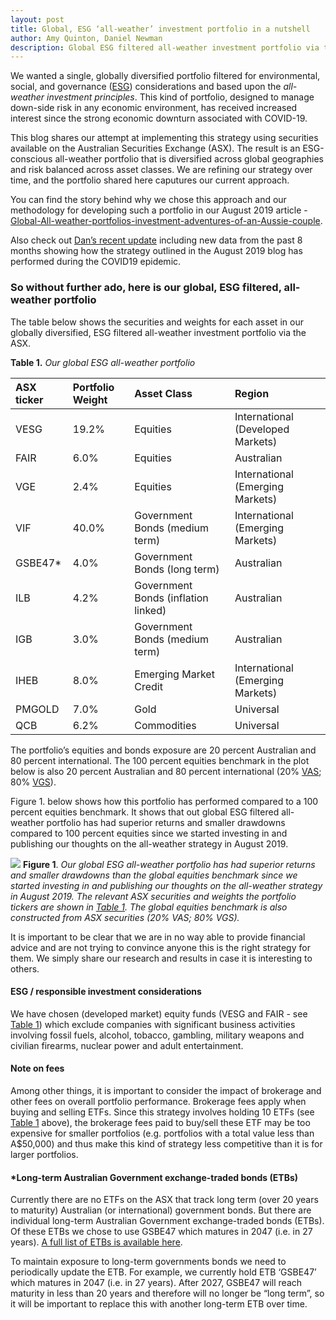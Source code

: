 ```yaml
---
layout: post
title: Global, ESG ‘all-weather’ investment portfolio in a nutshell
author: Amy Quinton, Daniel Newman
description: Global ESG filtered all-weather investment portfolio via the ASX
---
```


<style>
p.comment {
background-color: #DBDBDB;
padding: 3px;
border: 2px black;
margin-left: 1px;
border-radius: 1px;
font-size: 12px
}
</style>

We wanted a single, globally diversified portfolio filtered for environmental, social, and governance ([ESG][1]) considerations and based upon the *all-weather investment principles*. This kind of portfolio, designed to manage down-side risk in any economic environment, has received increased interest since the strong economic downturn associated with COVID-19.

This blog shares our attempt at implementing this strategy using securities available on the Australian Securities Exchange (ASX). The result is an ESG-conscious all-weather portfolio that is diversified across global geographies and risk balanced across asset classes. We are refining our strategy over time, and the portfolio shared here caputures our current approach.

You can find the story behind why we chose this approach and our methodology for developing such a portfolio in our August 2019 article - [Global-All-weather-portfolios-investment-adventures-of-an-Aussie-couple][2].  

Also check out [Dan’s recent update][3] including new data from the past 8 months showing how the strategy outlined in the August 2019 blog has performed during the COVID19 epidemic. 

### So without further ado, here is our global, ESG filtered, all-weather portfolio
The table below shows the securities and weights for each asset in our globally diversified, ESG filtered all-weather investment portfolio via the ASX. 

**Table 1.** *Our global ESG all-weather portfolio*
<a name="table-1-link"></a>

|ASX ticker |Portfolio Weight |Asset Class |Region|
|:---|:---|:---|:---|
|VESG |19.2%|Equities |International (Developed Markets)|
|FAIR |6.0%|Equities |Australian|
|VGE |2.4%|Equities  |International (Emerging Markets)|
|VIF |40.0%|Government Bonds (medium term)|International (Emerging Markets)|
|GSBE47* |4.0% |Government Bonds (long term)|Australian|
|ILB |4.2%  |Government Bonds (inflation linked) |Australian|
|IGB |3.0%|Government Bonds (medium term)|Australian|
|IHEB  |8.0%|Emerging Market Credit|International (Emerging Markets) |
|PMGOLD |7.0%|Gold|Universal|
|QCB |6.2%|Commodities|Universal|

The portfolio’s equities and bonds exposure are 20 percent Australian and 80 percent international. The 100 percent equities benchmark in the plot below is also 20 percent Australian and 80 percent international (20% [VAS][4]; 80% [VGS][5]). 

Figure 1. below shows how this portfolio has performed compared to a 100 percent equities benchmark. It shows that out global ESG filtered all-weather portfolio has had superior returns and smaller drawdowns compared to 100 percent equities since we started investing in and publishing our thoughts on the all-weather strategy in August 2019. 


![]({{"/images/plot-global-ESG-allweather-for-Amys-blog.png"|absolute_url}})
**Figure 1**. *Our global ESG all-weather portfolio has had superior returns and smaller drawdowns than the global equities benchmark since we started investing in and publishing our thoughts on the all-weather strategy in August 2019. The relevant ASX securities and weights the portfolio tickers are shown in [Table 1](#table-1-link). The global equities benchmark is also constructed from ASX securities (20% VAS; 80% VGS).* 

It is important to be clear that we are in no way able to provide financial advice and are not trying to convince anyone this is the right strategy for them. We simply share our research and results in case it is interesting to others. 

#### ESG / responsible investment considerations
We have chosen (developed market) equity funds (VESG and FAIR - see [Table 1](#table-1-link)) which exclude companies with significant business activities involving fossil fuels, alcohol, tobacco, gambling, military weapons and civilian firearms, nuclear power and adult entertainment.   

#### Note on fees

Among other things, it is important to consider the impact of brokerage and other fees on overall portfolio performance. Brokerage fees apply when buying and selling ETFs. Since this strategy involves holding 10 ETFs (see [Table 1](#table-1-link) above), the brokerage fees paid to buy/sell these ETF may be too expensive for smaller portfolios (e.g. portfolios with a total value less than A$50,000) and thus make this kind of strategy less competitive than it is for larger portfolios. 

#### *Long-term Australian Government exchange-traded bonds (ETBs) 

Currently there are no ETFs on the ASX that track long term (over 20 years to maturity) Australian (or international) government bonds. But there are individual long-term Australian Government exchange-traded bonds (ETBs). Of these ETBs we chose to use GSBE47 which matures in 2047 (i.e. in 27 years). [A full list of ETBs is available here][6].  

To maintain exposure to long-term governments bonds we need to periodically update the ETB. For example, we currently hold ETB ‘GSBE47’ which matures in 2047 (i.e. in 27 years). After 2027, GSBE47 will reach maturity in less than 20 years and therefore will no longer be “long term”, so it will be important to replace this with another long-term ETB over time. 

[1]: https://www.investopedia.com/terms/e/environmental-social-and-governance-esg-criteria.asp
[2]: https://amyquinton.github.io/Global-All-weather-portfolios-investment-adventures-of-an-Aussie-couple/
[3]: https://dpnewman.com/all-weather-update/
[4]: https://www.vanguardinvestments.com.au/retail/ret/investments/product.html#/fundDetail/etf/portId=8205/assetCode=equity/?overview
[5]: https://www.vanguardinvestments.com.au/retail/ret/investments/product.html#/fundDetail/etf/portId=8212/assetCode=equity/?overview
[6]: https://www.australiangovernmentbonds.gov.au/bond-types/exchange-traded-treasury-bonds/list-etbs